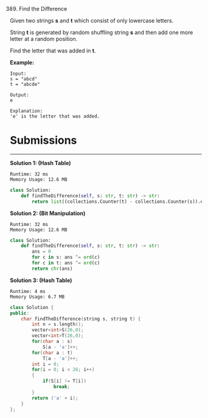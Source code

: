 389. Find the Difference

Given two strings **s** and **t** which consist of only lowercase letters.

String **t** is generated by random shuffling string **s** and then add one more letter at a random position.

Find the letter that was added in **t**.

**Example:**
```
Input:
s = "abcd"
t = "abcde"

Output:
e

Explanation:
'e' is the letter that was added.
```

# Submissions
---
**Solution 1: (Hash Table)**
```
Runtime: 32 ms
Memory Usage: 12.6 MB
```
```python
class Solution:
    def findTheDifference(self, s: str, t: str) -> str:
        return list((collections.Counter(t) - collections.Counter(s)).elements())[0]
```

**Solution 2: (Bit Manipulation)**
```
Runtime: 32 ms
Memory Usage: 12.6 MB
```
```python
class Solution:
    def findTheDifference(self, s: str, t: str) -> str:
        ans = 0
        for c in s: ans ^= ord(c)
        for c in t: ans ^= ord(c)
        return chr(ans)
```

**Solution 3: (Hash Table)**
```
Runtime: 4 ms
Memory Usage: 6.7 MB
```
```c++
class Solution {
public:
    char findTheDifference(string s, string t) {
        int n = s.length();
        vector<int>S(26,0);
        vector<int>T(26,0);
        for(char a : s)
            S[a - 'a']++;
        for(char a : t)
            T[a - 'a']++;
        int i = 0;
        for(i = 0; i < 26; i++)
        {
            if(S[i] != T[i])
                break;
        }
        return ('a' + i);
    }
};
```
